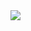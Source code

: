<img src="https://s3.amazonaws.com/image.blingee.com/images19/content/output/000/000/000/819/841676249_570817.gif?4"/>
